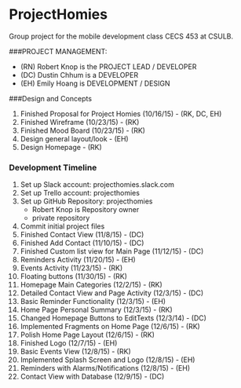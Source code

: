 # ProjectHomies
Group project for the mobile development class CECS 453 at CSULB.

###PROJECT MANAGEMENT:

- (RN) Robert Knop is the PROJECT LEAD / DEVELOPER
- (DC) Dustin Chhum is a DEVELOPER
- (EH) Emily Hoang is DEVELOPMENT / DESIGN

###Design and Concepts
1. Finished Proposal for Project Homies (10/16/15) - (RK, DC, EH)
2. Finished Wireframe (10/23/15) - (RK)
3. Finished Mood Board (10/23/15) - (RK)
1. Design general layout/look - (EH)
2. Design Homepage - (RK)

### Development Timeline
1. Set up Slack account: projecthomies.slack.com 
2. Set up Trello account: projecthomies
3. Set up GitHub Repository: projecthomies
    - Robert Knop is Repository owner
    - private repository
4. Commit initial project files 
5. Finished Contact View (11/8/15) - (DC)
6. Finished Add Contact (11/10/15) - (DC)
7. Finished Custom list view for Main Page (11/12/15) - (DC)
8. Reminders Activity (11/20/15) - (EH)
9. Events Activity (11/23/15) - (RK)
8. Floating buttons (11/30/15) - (RK)
9. Homepage Main Categories (12/2/15) - (RK)
10. Detailed Contact View and Page Activity (12/3/15) - (DC)
11. Basic Reminder Functionality (12/3/15) - (EH)
12. Home Page Personal Summary (12/3/15) - (RK)
13. Changed Homepage Buttons to EditTexts (12/3/14) - (DC)
14. Implemented Fragments on Home Page (12/6/15) - (RK)
15. Polish Home Page Layout (12/6/15) - (RK)
16. Finished Logo (12/7/15) - (EH)
17. Basic Events View (12/8/15) - (RK)
18. Implemented Splash Screen and Logo (12/8/15) - (EH)
19. Reminders with Alarms/Notifications (12/8/15) - (EH)
20. Contact View with Database (12/9/15) - (DC)